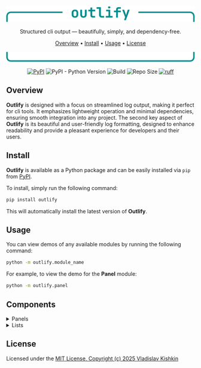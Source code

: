 <div align="center">

<img src="https://raw.githubusercontent.com/k1shk1n/outlify/main/assets/header.svg" alt="outlify header" width="600">

Structured cli output — beautifully, simply, and dependency-free.

[Overview](#overview) •
[Install](#install) •
[Usage](#usage) •
[License](#license)

<img src="https://raw.githubusercontent.com/k1shk1n/outlify/main/assets/footer.svg" alt="outlify footer" width="600">

[![PyPI](https://img.shields.io/pypi/v/outlify)](https://pypi.org/project/outlify/)
![PyPI - Python Version](https://img.shields.io/pypi/pyversions/outlify)
![Build](https://github.com/k1shk1n/outlify/actions/workflows/checks.yaml/badge.svg)
![Repo Size](https://img.shields.io/github/repo-size/k1shk1n/outlify)
[![ruff](https://img.shields.io/endpoint?url=https://raw.githubusercontent.com/astral-sh/ruff/main/assets/badge/v2.json)](https://github.com/astral-sh/ruff)

</div>

## Overview
**Outlify** is designed with a focus on streamlined log output, making it perfect for cli tools.
It emphasizes lightweight operation and minimal dependencies, ensuring smooth integration
into any project. The second key aspect of **Outlify** is its beautiful and user-friendly
log formatting, designed to enhance readability and provide a pleasant experience
for developers and their users.

## Install
**Outlify** is available as a Python package and can be easily installed via `pip` from [PyPI](https://pypi.org/project/outlify/).

To install, simply run the following command:

```bash
pip install outlify
```
This will automatically install the latest version of **Outlify**.

## Usage
You can view demos of any available modules by running the following command:

```bash
python -m outlify.module_name
```

For example, to view the demo for the **Panel** module:

```bash
python -m outlify.panel
```

## Components

<details>
<summary>Panels</summary>

To highlight important text by displaying it within a panel, use `Panel`. Here's how:

```python
from outlify.panel import Panel

print(Panel('A very important text', title='Warning'))
```

To display parameters in a structured format, use the `ParamsPanel`:

```python
from outlify.panel import ParamsPanel

parameters = {'parameter1': 'value1', 'parameter2': 'value2'}
print(ParamsPanel(parameters, title='Startup Parameters'))
```

For more details on how to use Panels, see [Panel](https://k1shk1n.github.io/outlify/latest/components/panel/)

</details>

<details>
<summary>Lists</summary>

If you need a simple titled list in structured output, use `TitledList`:

```python
from outlify.list import TitledList

packages = ['first', 'second', 'third']
print(TitledList(packages))
```

For more details on how to use Lists, see [List](https://k1shk1n.github.io/outlify/latest/components/list/)

</details>

## License
Licensed under the [MIT License, Copyright (c) 2025 Vladislav Kishkin](LICENSE)